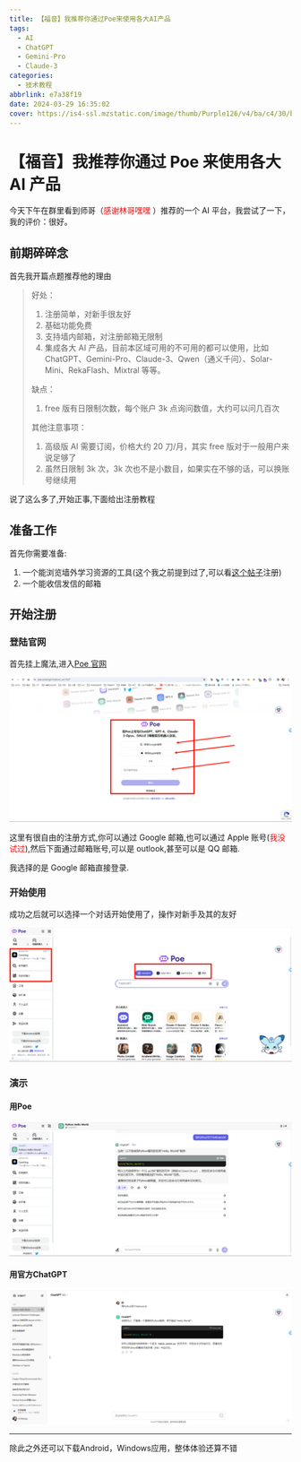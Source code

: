```yaml
---
title: 【福音】我推荐你通过Poe来使用各大AI产品
tags:
  - AI
  - ChatGPT
  - Gemini-Pro
  - Claude-3
categories:
  - 技术教程
abbrlink: e7a38f19
date: 2024-03-29 16:35:02
cover: https://is4-ssl.mzstatic.com/image/thumb/Purple126/v4/ba/c4/30/bac4306a-4acf-fe79-4e31-a294c38cba32/AppIcon_Poe-0-1x_U007emarketing-0-0-0-7-0-0-85-220.png/1200x630wa.png
---
```


# 【福音】我推荐你通过 Poe 来使用各大 AI 产品

今天下午在群里看到师哥（<font color="red">感谢林哥嘿嘿</font> ）推荐的一个 AI 平台，我尝试了一下，我的评价：很好。

## 前期碎碎念

首先我开篇点题推荐他的理由

> 好处：
>
> 1. 注册简单，对新手很友好
> 2. 基础功能免费
> 3. 支持墙内邮箱，对注册邮箱无限制
> 4. 集成各大 AI 产品，目前本区域可用的不可用的都可以使用，比如 ChatGPT、Gemini-Pro、Claude-3、Qwen（通义千问）、Solar-Mini、RekaFlash、Mixtral 等等。
>
> 缺点：
>
> 1. free 版有日限制次数，每个账户 3k 点询问数值，大约可以问几百次
>
> 其他注意事项：
>
> 1. 高级版 AI 需要订阅，价格大约 20 刀/月，其实 free 版对于一般用户来说足够了
> 2. 虽然日限制 3k 次，3k 次也不是小数目，如果实在不够的话，可以换账号继续用

说了这么多了,开始正事,下面给出注册教程

## 准备工作

首先你需要准备:

1. 一个能浏览墙外学习资源的工具(这个我之前提到过了,可以看[这个帖子](/posts/80f8b1da)注册)
2. 一个能收信发信的邮箱

## 开始注册

### 登陆官网

首先挂上魔法,进入[Poe 官网](https://poe.com/)

![image-20240329165158784](../images/Poe/image-20240329165158784.png)

这里有很自由的注册方式,你可以通过 Google 邮箱,也可以通过 Apple 账号(<font color="red">我没试过</font>),然后下面通过邮箱账号,可以是 outlook,甚至可以是 QQ 邮箱.

我选择的是 Google 邮箱直接登录.

### 开始使用

成功之后就可以选择一个对话开始使用了，操作对新手及其的友好

![image-20240329171152824](../images/Poe/image-20240329171152824.png)
### 演示

#### 用Poe

![image-20240329172035427](../images/Poe/image-20240329172035427.png)

#### 用官方ChatGPT

![image-20240329172058399](../images/Poe/image-20240329172058399.png)

---
除此之外还可以下载Android，Windows应用，整体体验还算不错